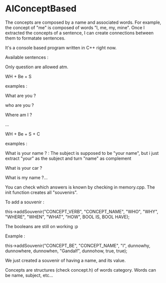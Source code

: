 # AIConceptBased

The concepts are composed by a name and associated words. For example, the concept of "me" is composed of words "I, me, my, mine". 
Once I extracted the concepts of a sentence, I can create connections between them to formatate sentences.

It's a console based program written in C++ right now.



Available sentences :


Only question are allowed atm.

WH + Be + S

examples :

What are you ?

who are you ?

Where am I ?

...


WH + Be + S + C

examples :

What is your name ? : The subject is supposed to be "your name", but i just extract "your" as the subject and turn "name" as complement

What is your car ?

What is my name ?...

You can check which answers is known by checking in memory.cpp. The init function creates all "souvenirs".

To add a souvenir :

this->addSouvenir("CONCEPT_VERB", "CONCEPT_NAME", "WHO", "WHY", "WHERE", "WHEN", "WHAT", "HOW", BOOL IS, BOOL HAVE);

The booleans are still on working :p


Example :

this->addSouvenir("CONCEPT_BE", "CONCEPT_NAME", "I", dunnowhy, dunnowhere, dunnowhen, "Gandalf", dunnohow, true, true);

We just created a souvenir of having a name, and its value.


Concepts are structures (check concept.h) of words category. Words can be name, subject, etc...

